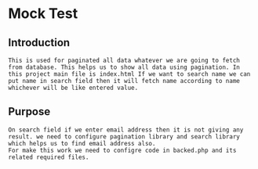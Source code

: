 # Mock Test 

## Introduction
	This is used for paginated all data whatever we are going to fetch from database. This helps us to show all data using pagination. In this project main file is index.html If we want to search name we can put name in search field then it will fetch name according to name whichever will be like entered value. 

## Purpose
	On search field if we enter email address then it is not giving any result. we need to configure pagination library and search library which helps us to find email address also.
	For make this work we need to configre code in backed.php and its related required files.
